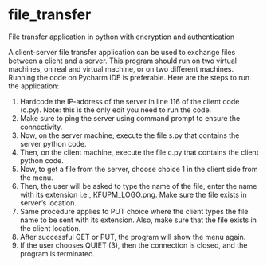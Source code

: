 # file_transfer
File transfer application in python with encryption and authentication

A client-server file transfer application can be used to exchange files between a client and a server. This program should run on two virtual machines, on real and virtual machine, or on two different machines. Running the code on Pycharm IDE is preferable.
Here are the steps to run the application:
1.	Hardcode the IP-address of the server in line 116 of the client code (c.py).
Note: this is the only edit you need to run the code.
2.	Make sure to ping the server using command prompt to ensure the connectivity.
3.	Now, on the server machine, execute the file s.py that contains the server python code.
4.	Then, on the client machine, execute the file c.py that contains the client python code.
5.	Now, to get a file from the server, choose choice 1 in the client side from the menu.
6.	Then, the user will be asked to type the name of the file, enter the name with its extension i.e., KFUPM_LOGO.png. Make sure the file exists in server’s location.
7.	Same procedure applies to PUT choice where the client types the file name to be sent with its extension. Also, make sure that the file exists in the client location.
8.	After successful GET or PUT, the program will show the menu again.
9.	If the user chooses QUIET (3), then the connection is closed, and the program is terminated. 
